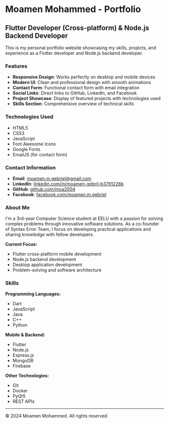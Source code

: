 # Moamen Mohammed - Portfolio

## Flutter Developer (Cross-platform) & Node.js Backend Developer

This is my personal portfolio website showcasing my skills, projects, and experience as a Flutter developer and Node.js backend developer.

### Features

- **Responsive Design**: Works perfectly on desktop and mobile devices
- **Modern UI**: Clean and professional design with smooth animations
- **Contact Form**: Functional contact form with email integration
- **Social Links**: Direct links to GitHub, LinkedIn, and Facebook
- **Project Showcase**: Display of featured projects with technologies used
- **Skills Section**: Comprehensive overview of technical skills

### Technologies Used

- HTML5
- CSS3
- JavaScript
- Font Awesome Icons
- Google Fonts
- EmailJS (for contact form)

### Contact Information

- **Email**: moamen.m.gebriel@gmail.com
- **LinkedIn**: [linkedin.com/in/moamen-gebril-b3791226b](https://www.linkedin.com/in/moamen-gebril-b3791226b)
- **GitHub**: [github.com/moa2004](https://github.com/moa2004)
- **Facebook**: [facebook.com/moamen.m.gebriel](https://www.facebook.com/moamen.m.gebriel)

### About Me

I'm a 3rd-year Computer Science student at EELU with a passion for solving complex problems through innovative software solutions. As a co-founder of Syntax Error Team, I focus on developing practical applications and sharing knowledge with fellow developers.

**Current Focus:**
- Flutter cross-platform mobile development
- Node.js backend development
- Desktop application development
- Problem-solving and software architecture

### Skills

**Programming Languages:**
- Dart
- JavaScript
- Java
- C++
- Python

**Mobile & Backend:**
- Flutter
- Node.js
- Express.js
- MongoDB
- Firebase

**Other Technologies:**
- Git
- Docker
- PyQt5
- REST APIs

---

© 2024 Moamen Mohammed. All rights reserved.

